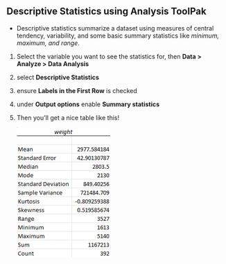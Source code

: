 ## Descriptive Statistics using **Analysis ToolPak**
* Descriptive statistics summarize a dataset using measures of central tendency, variability, and some basic summary statistics like _minimum, maximum, and range_.
1. Select the variable you want to see the statistics for, then **Data > Analyze > Data Analysis** 
2. select **Descriptive Statistics** 
3. ensure **Labels in the First Row** is checked
4. under **Output options** enable **Summary statistics**
6. Then you'll get a nice table like this! 

   ![Descriptive Stats Table](image.png)

